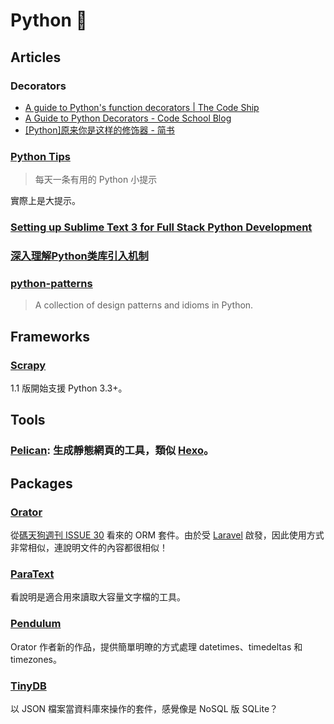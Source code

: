 # Python 🐍

## Articles


### Decorators

* [A guide to Python's function decorators | The Code Ship](http://thecodeship.com/patterns/guide-to-python-function-decorators/)
* [A Guide to Python Decorators - Code School Blog](https://www.codeschool.com/blog/2016/05/12/a-guide-to-python-decorators/)
* [[Python]原来你是这样的修饰器 - 简书](http://www.jianshu.com/p/98ca249b1326)

### [Python Tips](http://tips.pyhub.cc/)

> 每天一条有用的 Python 小提示

實際上是大提示。

### [Setting up Sublime Text 3 for Full Stack Python Development](https://realpython.com/blog/python/setting-up-sublime-text-3-for-full-stack-python-development/)

### [深入理解Python类库引入机制](https://github.com/Liuchang0812/slides/blob/master/pycon2015cn/README.md)

### [python-patterns](https://github.com/faif/python-patterns)

> A collection of design patterns and idioms in Python.

## Frameworks

### [Scrapy](http://scrapy.org/)

1.1 版開始支援 Python 3.3+。

## Tools

### [Pelican](http://docs.getpelican.com/): 生成靜態網頁的工具，類似 [Hexo](https://hexo.io/)。

## Packages

### [Orator](https://orator-orm.com/)

從[碼天狗週刊 ISSUE 30](http://weekly.codetengu.com/issues/30#start) 看來的 ORM 套件。由於受 [Laravel](https://laravel.com/) 啟發，因此使用方式非常相似，連說明文件的內容都很相似！

### [ParaText](https://github.com/wiseio/paratext)

看說明是適合用來讀取大容量文字檔的工具。

### [Pendulum](http://pendulum.eustace.io/)

Orator 作者新的作品，提供簡單明暸的方式處理 datetimes、timedeltas 和 timezones。

### [TinyDB](https://tinydb.readthedocs.org/)

以 JSON 檔案當資料庫來操作的套件，感覺像是 NoSQL 版 SQLite？
